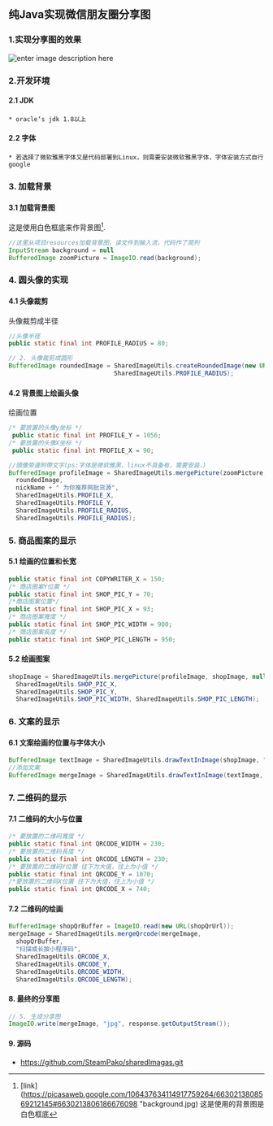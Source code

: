 纯Java实现微信朋友圈分享图
-------------------------------------
### 1.实现分享图的效果
![enter image description here](https://lh3.googleusercontent.com/u5Ee3nhBzzBMp58ONj51Z561R4kJ9SS-0BmnZvsxCZF0B0LEUWNYDfI-8amHcTONEXxrZzmhFS8 "朋友圈分享图")

### 2.开发环境
#### 2.1 JDK
	* oracle‘s jdk 1.8以上
#### 2.2 字体
	* 若选择了微软雅黑字体又是代码部署到Linux，则需要安装微软雅黑字体，字体安装方式自行google
### 3. 加载背景
#### 3.1  加载背景图
这是使用白色框底来作背景图[^1].
```java code
//这里从项目resources加载背景图，读文件到输入流，代码作了简列
InputStream background = null
BufferedImage zoomPicture = ImageIO.read(background);
```
### 4. 圆头像的实现
#### 4.1 头像裁剪
头像裁剪成半径
```java
//头像半径
public static final int PROFILE_RADIUS = 80;
```
```java
// 2. 头像裁剪成圆形  
BufferedImage roundedImage = SharedImageUtils.createRoundedImage(new URL(userProfileUrl).openStream(),
							 SharedImageUtils.PROFILE_RADIUS);
```
#### 4.2 背景图上绘画头像
绘画位置
```java
/* 要放置的头像y坐标 */
 public static final int PROFILE_Y = 1056;
/* 要放置的头像X坐标 */
 public static final int PROFILE_X = 90; 
```
```java
//頭像旁邊附帶文字(ps:字体是微软雅黑，linux不具备有，需要安装，)  
BufferedImage profileImage = SharedImageUtils.mergePicture(zoomPicture,  
  roundedImage,  
  nickName + " 为你推荐网批货源",  
  SharedImageUtils.PROFILE_X,  
  SharedImageUtils.PROFILE_Y,  
  SharedImageUtils.PROFILE_RADIUS,  
  SharedImageUtils.PROFILE_RADIUS); 
```
### 5. 商品图案的显示
#### 5.1 绘画的位置和长宽
```java
public static final int COPYWRITER_X = 150;  
/* 商店图案Y位置 */  
public static final int SHOP_PIC_Y = 70;  
/*商店图案位置*/  
public static final int SHOP_PIC_X = 93;  
/* 商店图案寬度 */  
public static final int SHOP_PIC_WIDTH = 900;  
/* 商店图案長度 */  
public static final int SHOP_PIC_LENGTH = 950;
```
#### 5.2  绘画图案
``` java
shopImage = SharedImageUtils.mergePicture(profileImage, shopImage, null,  
  SharedImageUtils.SHOP_PIC_X,  
  SharedImageUtils.SHOP_PIC_Y,  
  SharedImageUtils.SHOP_PIC_WIDTH, SharedImageUtils.SHOP_PIC_LENGTH);
```
### 6. 文案的显示
#### 6.1  文案绘画的位置与字体大小
```java
BufferedImage textImage = SharedImageUtils.drawTextInImage(shopImage, "档口: " + shopName, 150, 1200);  
//添加文案  
BufferedImage mergeImage = SharedImageUtils.drawTextInImage(textImage, "地址: " + shopAddr, 150, 1280);  
```
### 7. 二维码的显示
#### 7.1 二维码的大小与位置
```java
/* 要放置的二维码寬度 */  
public static final int QRCODE_WIDTH = 230;  
/* 要放置的二维码長度 */  
public static final int QRCODE_LENGTH = 230;  
/* 要放置的二维码Y位置 往下为大值，往上为小值 */  
public static final int QRCODE_Y = 1070;  
/*要放置的二维码X位置 往下为大值，往上为小值 */  
public static final int QRCODE_X = 740;
```
#### 7.2  二维码的绘画
```java
BufferedImage shopQrBuffer = ImageIO.read(new URL(shopQrUrl));  
mergeImage = SharedImageUtils.mergeQrcode(mergeImage,  
  shopQrBuffer,  
  "扫描或长按小程序码",  
  SharedImageUtils.QRCODE_X,  
  SharedImageUtils.QRCODE_Y,  
  SharedImageUtils.QRCODE_WIDTH,  
  SharedImageUtils.QRCODE_LENGTH);
 ```
 #### 8. 最终的分享图
 ```java
 // 5. 生成分享图  
ImageIO.write(mergeImage, "jpg", response.getOutputStream());
```

  #### 9. 源码
  * https://github.com/SteamPako/sharedImagas.git





[^1]: [link](https://picasaweb.google.com/106437634114917759264/6630213808569212145#6630213806186676098 "background.jpg)
这是使用的背景图是白色框底

<!--stackedit_data:
eyJoaXN0b3J5IjpbMTg0NTQ3MTM1MywtMTY1MDMzMDE2NCwyMD
Y2MjUzMjcwLDU1NjkzMTYyNSwyMDQxODA4MDUzLC05ODI4NDM4
OTcsLTIwMTc5OTUwNTEsLTEzNDQ2OTIyOTYsLTI0MDg2NDI4MC
w5NzYxNTQwNzQsLTY1MDU1MDEyNCwtMTQ3Njg5MjU5MiwtMjI3
MTE2MzgyXX0=
-->